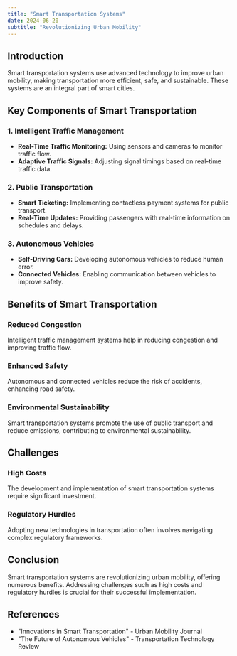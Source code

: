 ```yaml
---
title: "Smart Transportation Systems"
date: 2024-06-20
subtitle: "Revolutionizing Urban Mobility"
---
```


## Introduction

Smart transportation systems use advanced technology to improve urban mobility, making transportation more efficient, safe, and sustainable. These systems are an integral part of smart cities.

## Key Components of Smart Transportation

### 1. Intelligent Traffic Management
- **Real-Time Traffic Monitoring:** Using sensors and cameras to monitor traffic flow.
- **Adaptive Traffic Signals:** Adjusting signal timings based on real-time traffic data.

### 2. Public Transportation
- **Smart Ticketing:** Implementing contactless payment systems for public transport.
- **Real-Time Updates:** Providing passengers with real-time information on schedules and delays.

### 3. Autonomous Vehicles
- **Self-Driving Cars:** Developing autonomous vehicles to reduce human error.
- **Connected Vehicles:** Enabling communication between vehicles to improve safety.

## Benefits of Smart Transportation

### Reduced Congestion
Intelligent traffic management systems help in reducing congestion and improving traffic flow.

### Enhanced Safety
Autonomous and connected vehicles reduce the risk of accidents, enhancing road safety.

### Environmental Sustainability
Smart transportation systems promote the use of public transport and reduce emissions, contributing to environmental sustainability.

## Challenges

### High Costs
The development and implementation of smart transportation systems require significant investment.

### Regulatory Hurdles
Adopting new technologies in transportation often involves navigating complex regulatory frameworks.

## Conclusion

Smart transportation systems are revolutionizing urban mobility, offering numerous benefits. Addressing challenges such as high costs and regulatory hurdles is crucial for their successful implementation.

## References

- "Innovations in Smart Transportation" - Urban Mobility Journal
- "The Future of Autonomous Vehicles" - Transportation Technology Review
